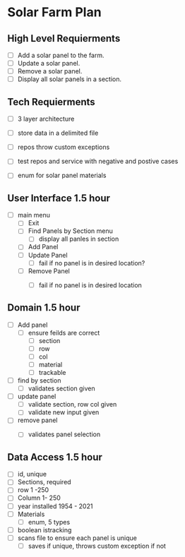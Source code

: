 # Solar Farm Plan


## High Level Requierments
* [ ] Add a solar panel to the farm.
* [ ] Update a solar panel.
* [ ] Remove a solar panel.
* [ ] Display all solar panels in a section.

## Tech Requierments

* [ ] 3 layer architecture
* [ ] store data in a delimited file
* [ ] repos throw custom exceptions
* [ ] test repos and service with negative and postive cases
* [ ] enum for solar panel materials


## User Interface           1.5 hour
* [ ] main menu
    * [ ] Exit
    * [ ] Find Panels by Section menu
        * [ ] display all panles in section
    * [ ] Add Panel 
    * [ ] Update Panel 
        * [ ] fail if no panel is in desired location?
    * [ ] Remove Panel 
        * [ ] fail if no panel is in desired location



## Domain               1.5 hour
* [ ] Add panel
    * [ ] ensure feilds are correct
        * [ ] section
        * [ ] row
        * [ ] col
        * [ ] material
        * [ ] trackable
* [ ] find by section 
    * [ ] validates section given
* [ ] update panel
    * [ ] validate section, row col given
    * [ ] validate new input given
* [ ] remove panel
    * [ ] validates panel selection


## Data Access    1.5 hour
* [ ] id, unique    
* [ ] Sections, required 
* [ ] row 1 -250                        
* [ ] Column 1- 250                      
* [ ] year installed 1954 - 2021
* [ ] Materials
    * [ ] enum, 5 types
* [ ] boolean istracking 
* [ ] scans file to ensure each panel is unique
    * [ ] saves if unique, throws custom exception if not 